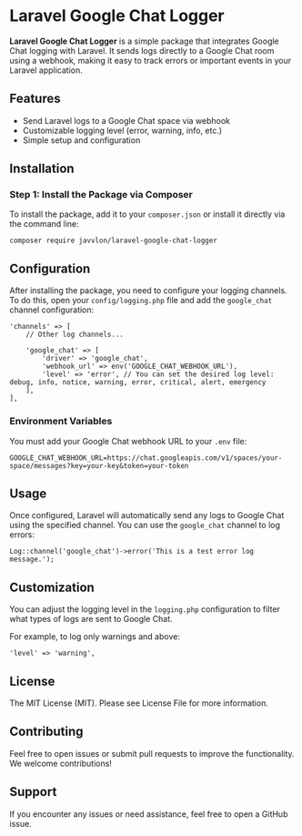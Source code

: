 # Laravel Google Chat Logger

**Laravel Google Chat Logger** is a simple package that integrates Google Chat logging with Laravel. It sends logs directly to a Google Chat room using a webhook, making it easy to track errors or important events in your Laravel application.

## Features

- Send Laravel logs to a Google Chat space via webhook
- Customizable logging level (error, warning, info, etc.)
- Simple setup and configuration

## Installation

### Step 1: Install the Package via Composer

To install the package, add it to your `composer.json` or install it directly via the command line:

    composer require javvlon/laravel-google-chat-logger

## Configuration

After installing the package, you need to configure your logging channels. To do this, open your `config/logging.php` file and add the `google_chat` channel configuration:

    'channels' => [
        // Other log channels...

        'google_chat' => [
            'driver' => 'google_chat',
            'webhook_url' => env('GOOGLE_CHAT_WEBHOOK_URL'),
            'level' => 'error', // You can set the desired log level: debug, info, notice, warning, error, critical, alert, emergency
        ],
    ],

### Environment Variables

You must add your Google Chat webhook URL to your `.env` file:

    GOOGLE_CHAT_WEBHOOK_URL=https://chat.googleapis.com/v1/spaces/your-space/messages?key=your-key&token=your-token

## Usage

Once configured, Laravel will automatically send any logs to Google Chat using the specified channel. You can use the `google_chat` channel to log errors:

    Log::channel('google_chat')->error('This is a test error log message.');

## Customization

You can adjust the logging level in the `logging.php` configuration to filter what types of logs are sent to Google Chat.

For example, to log only warnings and above:

    'level' => 'warning',

## License

The MIT License (MIT). Please see License File for more information.

## Contributing

Feel free to open issues or submit pull requests to improve the functionality. We welcome contributions!

## Support

If you encounter any issues or need assistance, feel free to open a GitHub issue.
